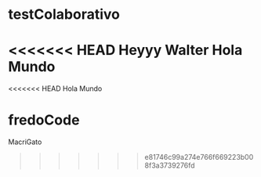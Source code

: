 # testColaborativo
<<<<<<< HEAD
Heyyy Walter
Hola Mundo
=======

<<<<<<< HEAD
Hola Mundo

fredoCode
=======
MacriGato
>>>>>>> e81746c99a274e766f669223b008f3a3739276fd
